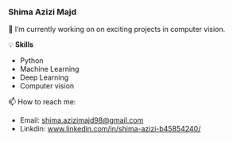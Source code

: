 ### Shima Azizi Majd

 🔭 I’m currently working on on exciting projects in computer vision.

 💡 **Skills**
 
   * Python
   * Machine Learning 
   * Deep Learning 
   * Computer vision

 📫 How to reach me:
 
   * Email: shima.azizimajd98@gmail.com
   * Linkdin: www.linkedin.com/in/shima-azizi-b45854240/


